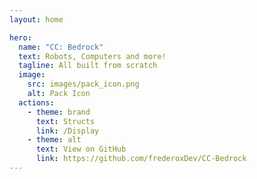 ```yaml
---
layout: home

hero:
  name: "CC: Bedrock"
  text: Robots, Computers and more!
  tagline: All built from scratch
  image:
    src: images/pack_icon.png
    alt: Pack Icon
  actions:
    - theme: brand
      text: Structs
      link: /Display
    - theme: alt
      text: View on GitHub
      link: https://github.com/frederoxDev/CC-Bedrock
--- 
```

